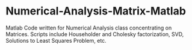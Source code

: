 # Numerical-Analysis-Matrix-Matlab
Matlab Code written for Numerical Analysis class concentrating on Matrices. Scripts include Householder and Cholesky factorization, SVD, Solutions to Least Squares Problem, etc.
